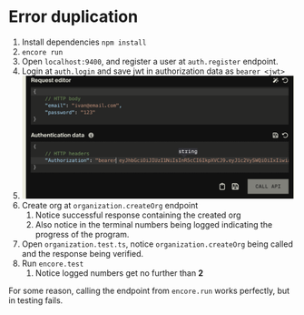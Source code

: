 # Error duplication

1. Install dependencies `npm install`
2. `encore run`
3. Open `localhost:9400`, and register a user at `auth.register` endpoint.
4. Login at `auth.login` and save jwt in authorization data as `bearer <jwt>`
5. ![example](<Screenshot 2024-12-26 at 06.48.37.png>)
6. Create org at `organization.createOrg` endpoint
   1. Notice successful response containing the created org
   2. Also notice in the terminal numbers being logged indicating the progress of the program.
7. Open `organization.test.ts`, notice `organization.createOrg` being called and the response being verified.
8. Run `encore.test`
   1. Notice logged numbers get no further than **2**

For some reason, calling the endpoint from `encore.run` works perfectly, but in testing fails.